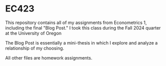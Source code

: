 # EC423
This repository contains all of my assignments from Econometrics 1, including the final "Blog Post." I took this class during the Fall 2024 quarter at the University of Oregon

The Blog Post is essentially a mini-thesis in which I explore and analyze a relationship of my choosing.

All other files are homework assignments.




